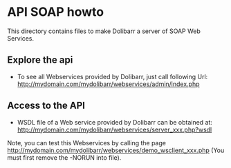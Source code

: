 API SOAP howto
==============

This directory contains files to make Dolibarr a server of SOAP Web Services.


Explore the api
---------------

* To see all Webservices provided by Dolibarr, just call following Url:
http://mydomain.com/mydolibarr/webservices/admin/index.php


Access to the API
-----------------

* WSDL file of a Web service provided by Dolibarr can be obtained at:
http://mydomain.com/mydolibarr/webservices/server_xxx.php?wsdl

Note, you can test this Webservices by calling the page http://mydomain.com/mydolibarr/webservices/demo_wsclient_xxx.php (You must first remove the -NORUN into file).

